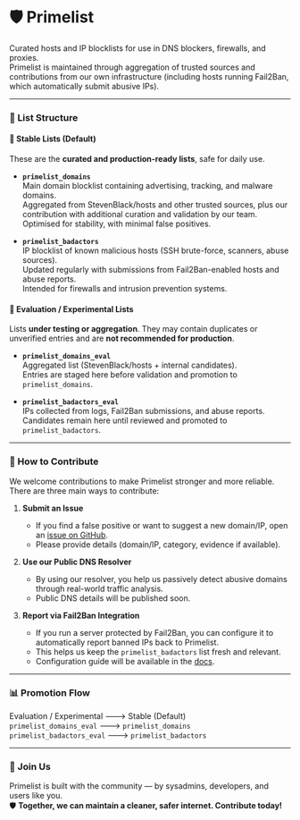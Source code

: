 # 🛡️ Primelist

Curated hosts and IP blocklists for use in DNS blockers, firewalls, and proxies.  
Primelist is maintained through aggregation of trusted sources and contributions from our own infrastructure (including hosts running Fail2Ban, which automatically submit abusive IPs).

---

### 📌 List Structure  

#### 🔹 Stable Lists (Default)  
These are the **curated and production-ready lists**, safe for daily use.  

- **`primelist_domains`**  
  Main domain blocklist containing advertising, tracking, and malware domains.  
  Aggregated from StevenBlack/hosts and other trusted sources, plus our contribution with additional curation and validation by our team.  
  Optimised for stability, with minimal false positives.

- **`primelist_badactors`**  
  IP blocklist of known malicious hosts (SSH brute-force, scanners, abuse sources).  
  Updated regularly with submissions from Fail2Ban-enabled hosts and abuse reports.  
  Intended for firewalls and intrusion prevention systems.  

#### 🔹 Evaluation / Experimental Lists  
Lists **under testing or aggregation**. They may contain duplicates or unverified entries and are **not recommended for production**.  

- **`primelist_domains_eval`**  
  Aggregated list (StevenBlack/hosts + internal candidates).  
  Entries are staged here before validation and promotion to `primelist_domains`.  

- **`primelist_badactors_eval`**  
  IPs collected from logs, Fail2Ban submissions, and abuse reports.  
  Candidates remain here until reviewed and promoted to `primelist_badactors`.  

---

### 🤝 How to Contribute  

We welcome contributions to make Primelist stronger and more reliable.  
There are three main ways to contribute:  

1. **Submit an Issue**  
   - If you find a false positive or want to suggest a new domain/IP, open an [issue on GitHub](../../issues).  
   - Please provide details (domain/IP, category, evidence if available).  

2. **Use our Public DNS Resolver**  
   - By using our resolver, you help us passively detect abusive domains through real-world traffic analysis.  
   - Public DNS details will be published soon.  

3. **Report via Fail2Ban Integration**  
   - If you run a server protected by Fail2Ban, you can configure it to automatically report banned IPs back to Primelist.  
   - This helps us keep the `primelist_badactors` list fresh and relevant.  
   - Configuration guide will be available in the [docs](docs/).  

---

### 📊 Promotion Flow  

Evaluation / Experimental        --->    Stable (Default)  
`primelist_domains_eval`         --->    `primelist_domains`  
`primelist_badactors_eval`       --->    `primelist_badactors`  

---

### 🚀 Join Us  

Primelist is built with the community — by sysadmins, developers, and users like you.  
🛡️ **Together, we can maintain a cleaner, safer internet. Contribute today!**
